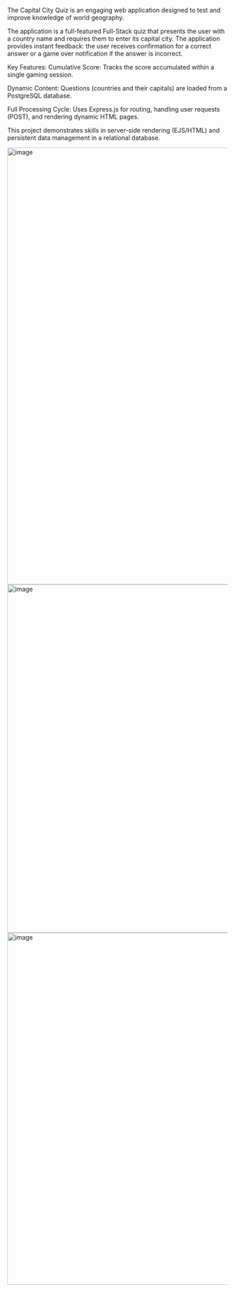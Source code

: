 The Capital City Quiz is an engaging web application designed to test and improve knowledge of world geography.

The application is a full-featured Full-Stack quiz that presents the user with a country name and requires them to enter its capital city. The application provides instant feedback: the user receives confirmation for a correct answer or a game over notification if the answer is incorrect.

Key Features:
Cumulative Score: Tracks the score accumulated within a single gaming session.

Dynamic Content: Questions (countries and their capitals) are loaded from a PostgreSQL database.

Full Processing Cycle: Uses Express.js for routing, handling user requests (POST), and rendering dynamic HTML pages.

This project demonstrates skills in server-side rendering (EJS/HTML) and persistent data management in a relational database.

<img width="1907" height="996" alt="image" src="https://github.com/user-attachments/assets/222f77ab-0f64-41e2-a3af-878c8e42ebf8" />
<img width="1719" height="794" alt="image" src="https://github.com/user-attachments/assets/988a6256-e58d-4f91-930a-6591de92e374" />
<img width="1527" height="803" alt="image" src="https://github.com/user-attachments/assets/7b08f817-3d3d-4686-9c60-3f4521121515" />



